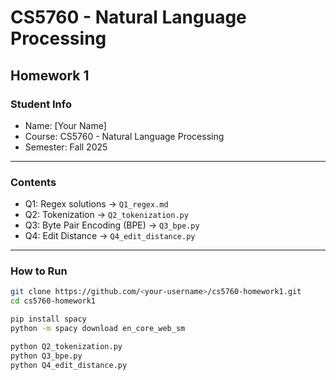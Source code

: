 # CS5760 - Natural Language Processing
## Homework 1

### Student Info
- Name: [Your Name]
- Course: CS5760 - Natural Language Processing
- Semester: Fall 2025

---

### Contents
- Q1: Regex solutions → `Q1_regex.md`
- Q2: Tokenization → `Q2_tokenization.py`
- Q3: Byte Pair Encoding (BPE) → `Q3_bpe.py`
- Q4: Edit Distance → `Q4_edit_distance.py`

---

### How to Run
```bash
git clone https://github.com/<your-username>/cs5760-homework1.git
cd cs5760-homework1

pip install spacy
python -m spacy download en_core_web_sm

python Q2_tokenization.py
python Q3_bpe.py
python Q4_edit_distance.py
```